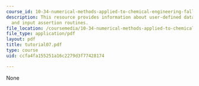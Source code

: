 ```yaml
---
course_id: 10-34-numerical-methods-applied-to-chemical-engineering-fall-2005
description: This resource provides information about user-defined data structures,
  and input assertion routines.
file_location: /coursemedia/10-34-numerical-methods-applied-to-chemical-engineering-fall-2005/ccfa4fa155251a16c2279d3f77428174_tutorial07.pdf
file_type: application/pdf
layout: pdf
title: tutorial07.pdf
type: course
uid: ccfa4fa155251a16c2279d3f77428174

---
```

None